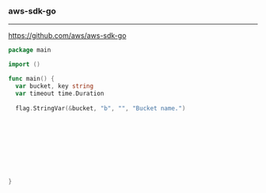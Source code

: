 ### aws-sdk-go
---
https://github.com/aws/aws-sdk-go

```go
package main

import ()

func main() {
  var bucket, key string
  var timeout time.Duration
  
  flag.StringVar(&bucket, "b", "", "Bucket name.")
  
  
  
  
  
  
  
  
  
}
```

```
```

```
```


